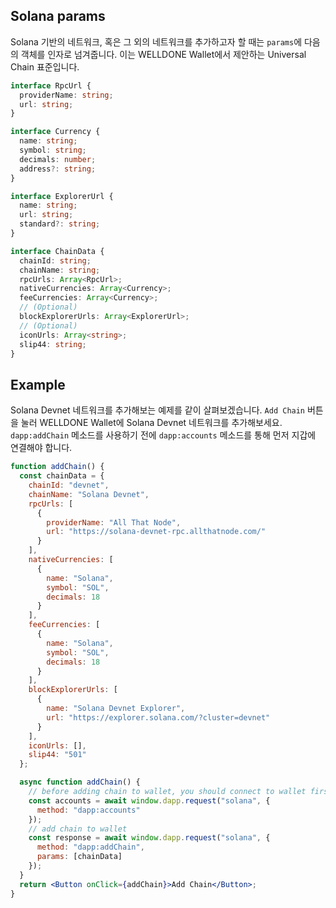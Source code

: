 ## Solana params

Solana 기반의 네트워크, 혹은 그 외의 네트워크를 추가하고자 할 때는 `params`에 다음의 객체를 인자로 넘겨줍니다. 이는 WELLDONE Wallet에서 제안하는 Universal Chain 표준입니다.

```typescript title="Solana"
interface RpcUrl {
  providerName: string;
  url: string;
}

interface Currency {
  name: string;
  symbol: string;
  decimals: number;
  address?: string;
}

interface ExplorerUrl {
  name: string;
  url: string;
  standard?: string;
}

interface ChainData {
  chainId: string;
  chainName: string;
  rpcUrls: Array<RpcUrl>;
  nativeCurrencies: Array<Currency>;
  feeCurrencies: Array<Currency>;
  // (Optional)
  blockExplorerUrls: Array<ExplorerUrl>;
  // (Optional)
  iconUrls: Array<string>;
  slip44: string;
}
```

## Example

Solana Devnet 네트워크를 추가해보는 예제를 같이 살펴보겠습니다.
`Add Chain` 버튼을 눌러 WELLDONE Wallet에 Solana Devnet 네트워크를 추가해보세요. `dapp:addChain` 메소드를 사용하기 전에 `dapp:accounts` 메소드를 통해 먼저 지갑에 연결해야 합니다.

```jsx live
function addChain() {
  const chainData = {
    chainId: "devnet",
    chainName: "Solana Devnet",
    rpcUrls: [
      {
        providerName: "All That Node",
        url: "https://solana-devnet-rpc.allthatnode.com/"
      }
    ],
    nativeCurrencies: [
      {
        name: "Solana",
        symbol: "SOL",
        decimals: 18
      }
    ],
    feeCurrencies: [
      {
        name: "Solana",
        symbol: "SOL",
        decimals: 18
      }
    ],
    blockExplorerUrls: [
      {
        name: "Solana Devnet Explorer",
        url: "https://explorer.solana.com/?cluster=devnet"
      }
    ],
    iconUrls: [],
    slip44: "501"
  };

  async function addChain() {
    // before adding chain to wallet, you should connect to wallet first
    const accounts = await window.dapp.request("solana", {
      method: "dapp:accounts"
    });
    // add chain to wallet
    const response = await window.dapp.request("solana", {
      method: "dapp:addChain",
      params: [chainData]
    });
  }
  return <Button onClick={addChain}>Add Chain</Button>;
}
```
